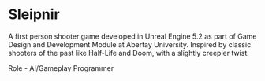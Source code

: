 # Sleipnir

A first person shooter game developed in Unreal Engine 5.2 as part of Game Design and Development Module at Abertay University. Inspired by classic shooters of the past like Half-Life and Doom, with a slightly creepier twist.

Role - AI/Gameplay Programmer 



